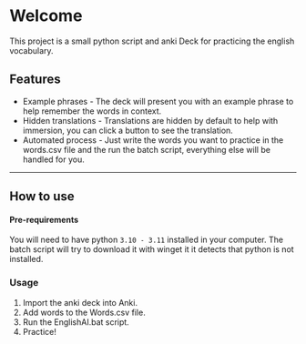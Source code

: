 # Welcome
This project is a small python script and anki Deck for practicing the english vocabulary.

## Features

 - Example phrases - The deck will present you with an example phrase to help remember the words in context.
 - Hidden translations - Translations are hidden by default to help with immersion, you can click a button to see the translation.
 - Automated process - Just write the words you want to practice in the words.csv file and the run the batch script, everything else will be handled for you.

---
## How to use

#### Pre-requirements
You will need to have python `3.10 - 3.11` installed in your computer. The batch script will try to download it with winget it it detects that python is not installed.

### Usage

1. Import the anki deck into Anki.
2. Add words to the Words.csv file.
3. Run the EnglishAI.bat script.
4. Practice!
